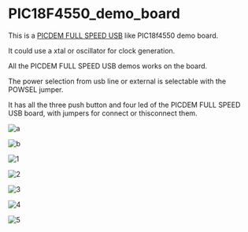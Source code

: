 # PIC18F4550_demo_board

This is a [PICDEM FULL SPEED USB](https://www.microchip.com/en-us/development-tool/DM163025) like PIC18f4550 demo board.

It could use a xtal or oscillator for clock generation.

All the PICDEM FULL SPEED USB demos works on the board.

The power selection from usb line or external is selectable with the POWSEL jumper.

It has all the three push button and four led of the PICDEM FULL SPEED USB board, with jumpers for connect or thisconnect them.

![a](https://raw.githubusercontent.com/bigjohnson/bigjohnson.github.io/master/PIC18F4550_demo_board/PCB_PCB_18f4550_2023-06-13.png)

![b](https://raw.githubusercontent.com/bigjohnson/bigjohnson.github.io/master/PIC18F4550_demo_board/Schematic_18f4550_2023-06-13.png)

![1](https://raw.githubusercontent.com/bigjohnson/bigjohnson.github.io/master/PIC18F4550_demo_board/DSC00839_low.png)

![2](https://raw.githubusercontent.com/bigjohnson/bigjohnson.github.io/master/PIC18F4550_demo_board/DSC00846_low.png)

![3](https://raw.githubusercontent.com/bigjohnson/bigjohnson.github.io/master/PIC18F4550_demo_board/DSC00850_low.png)

![4](https://raw.githubusercontent.com/bigjohnson/bigjohnson.github.io/master/PIC18F4550_demo_board/DSC00852_low.png)

![5](https://raw.githubusercontent.com/bigjohnson/bigjohnson.github.io/master/PIC18F4550_demo_board/DSC00856_low.png)
